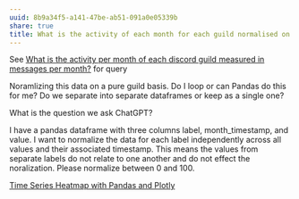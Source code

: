 ```yaml
---
uuid: 8b9a34f5-a141-47be-ab51-091a0e05339b
share: true
title: What is the activity of each month for each guild normalised on a single graph?
---
```

See [What is the activity per month of each discord guild measured in messages per month?](/edb39918-b02f-4ee7-b2b2-d902c8370412) for query

Noramlizing this data on a pure guild basis. Do I loop or can Pandas do this for me? Do we separate into separate dataframes or keep as a single one?

What is the question we ask ChatGPT?

I have a pandas dataframe with three columns label, month_timestamp, and value. I want to normalize the data for each label independently across all values and their associated timestamp. This means the values from separate labels do not relate to one another and do not effect the noralization. Please normalize between 0 and 100.


[Time Series Heatmap with Pandas and Plotly](https://chat.openai.com/share/e9962807-93f6-46e0-bdf9-d29ce3905270)